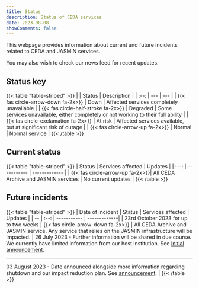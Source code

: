 ```yaml
---
title: Status
description: Status of CEDA services
date: 2023-08-08
showComments: false
---
```


This webpage provides information about current and future incidents related to CEDA and JASMIN services.

You may also wish to check our news feed for recent updates. 

## Status key

{{< table "table-striped" >}}
|  | Status | Description |
| :--: | --- | --- |
| <span class="text-danger">{{< fas circle-arrow-down  fa-2x>}}</span> | Down | Affected services completely unavailable |
| <span class="text-warning">{{< fas circle-half-stroke fa-2x>}}</span> | Degraded | Some services unavailable, either completely or not working to their full ability |
| <span class="text-dark">{{< fas circle-exclamation    fa-2x>}}</span> | At risk | Affected services available, but at significant risk of outage |
| <span class="text-success">{{< fas circle-arrow-up    fa-2x>}}</span> | Normal | Normal service |
{{< /table >}}

## Current status

{{< table "table-striped" >}}
| Status  | Services affected | Updates |
| :--: | ----------- | ------------- |
| <span class="text-success">{{< fas circle-arrow-up    fa-2x>}}</span>| All CEDA Archive and JASMIN services  | No current updates    | 
{{< /table >}}

## Future incidents

{{< table "table-striped" >}}
| Date of incident | Status  | Services affected | Updates |
| -- | :--: | ----------- | -------------|
| 23rd October 2023 for up to two weeks | <span class="text-danger">{{< fas circle-arrow-down  fa-2x>}}</span> | All CEDA Archive and JASMIN service. Any service that relies on the JASMIN infrastructure will be impacted.  | 26 July 2023 - Further information will be shared in due course. We currently have limited information from our host institution. See [Initial announcement](https://www.ceda.ac.uk/blog/advance-notice-of-jasmin-power-maintenance-autumn-2023/). <hr> 03 August 2023 - Date announced alongside more information regarding shutdown and our impact reduction plan. See [announcement](https://www.ceda.ac.uk/blog/two-week-offline-period-for-all-jasmin-and-ceda-services-in-october/). | 
{{< /table >}}

